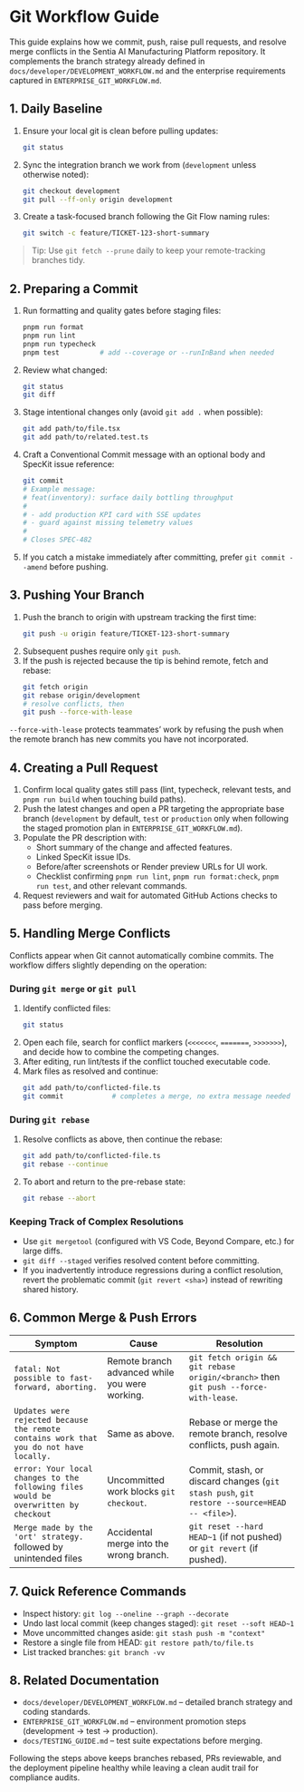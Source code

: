 # Git Workflow Guide

This guide explains how we commit, push, raise pull requests, and resolve merge conflicts in the Sentia AI Manufacturing Platform repository. It complements the branch strategy already defined in `docs/developer/DEVELOPMENT_WORKFLOW.md` and the enterprise requirements captured in `ENTERPRISE_GIT_WORKFLOW.md`.

## 1. Daily Baseline

1. Ensure your local git is clean before pulling updates:
   ```bash
   git status
   ```
2. Sync the integration branch we work from (`development` unless otherwise noted):
   ```bash
   git checkout development
   git pull --ff-only origin development
   ```
3. Create a task-focused branch following the Git Flow naming rules:
   ```bash
   git switch -c feature/TICKET-123-short-summary
   ```

> Tip: Use `git fetch --prune` daily to keep your remote-tracking branches tidy.

## 2. Preparing a Commit

1. Run formatting and quality gates before staging files:
   ```bash
   pnpm run format
   pnpm run lint
   pnpm run typecheck
   pnpm test          # add --coverage or --runInBand when needed
   ```
2. Review what changed:
   ```bash
   git status
   git diff
   ```
3. Stage intentional changes only (avoid `git add .` when possible):
   ```bash
   git add path/to/file.tsx
   git add path/to/related.test.ts
   ```
4. Craft a Conventional Commit message with an optional body and SpecKit issue reference:
   ```bash
   git commit
   # Example message:
   # feat(inventory): surface daily bottling throughput
   # 
   # - add production KPI card with SSE updates
   # - guard against missing telemetry values
   #
   # Closes SPEC-482
   ```
5. If you catch a mistake immediately after committing, prefer `git commit --amend` before pushing.

## 3. Pushing Your Branch

1. Push the branch to origin with upstream tracking the first time:
   ```bash
   git push -u origin feature/TICKET-123-short-summary
   ```
2. Subsequent pushes require only `git push`.
3. If the push is rejected because the tip is behind remote, fetch and rebase:
   ```bash
   git fetch origin
   git rebase origin/development
   # resolve conflicts, then
   git push --force-with-lease
   ```

`--force-with-lease` protects teammates’ work by refusing the push when the remote branch has new commits you have not incorporated.

## 4. Creating a Pull Request

1. Confirm local quality gates still pass (lint, typecheck, relevant tests, and `pnpm run build` when touching build paths).
2. Push the latest changes and open a PR targeting the appropriate base branch (`development` by default, `test` or `production` only when following the staged promotion plan in `ENTERPRISE_GIT_WORKFLOW.md`).
3. Populate the PR description with:
   - Short summary of the change and affected features.
   - Linked SpecKit issue IDs.
   - Before/after screenshots or Render preview URLs for UI work.
   - Checklist confirming `pnpm run lint`, `pnpm run format:check`, `pnpm run test`, and other relevant commands.
4. Request reviewers and wait for automated GitHub Actions checks to pass before merging.

## 5. Handling Merge Conflicts

Conflicts appear when Git cannot automatically combine commits. The workflow differs slightly depending on the operation:

### During `git merge` or `git pull`

1. Identify conflicted files:
   ```bash
   git status
   ```
2. Open each file, search for conflict markers (`<<<<<<<`, `=======`, `>>>>>>>`), and decide how to combine the competing changes.
3. After editing, run lint/tests if the conflict touched executable code.
4. Mark files as resolved and continue:
   ```bash
   git add path/to/conflicted-file.ts
   git commit            # completes a merge, no extra message needed
   ```

### During `git rebase`

1. Resolve conflicts as above, then continue the rebase:
   ```bash
   git add path/to/conflicted-file.ts
   git rebase --continue
   ```
2. To abort and return to the pre-rebase state:
   ```bash
   git rebase --abort
   ```

### Keeping Track of Complex Resolutions

- Use `git mergetool` (configured with VS Code, Beyond Compare, etc.) for large diffs.
- `git diff --staged` verifies resolved content before committing.
- If you inadvertently introduce regressions during a conflict resolution, revert the problematic commit (`git revert <sha>`) instead of rewriting shared history.

## 6. Common Merge & Push Errors

| Symptom | Cause | Resolution |
| --- | --- | --- |
| `fatal: Not possible to fast-forward, aborting.` | Remote branch advanced while you were working. | `git fetch origin && git rebase origin/<branch>` then `git push --force-with-lease`. |
| `Updates were rejected because the remote contains work that you do not have locally.` | Same as above. | Rebase or merge the remote branch, resolve conflicts, push again. |
| `error: Your local changes to the following files would be overwritten by checkout` | Uncommitted work blocks `git checkout`. | Commit, stash, or discard changes (`git stash push`, `git restore --source=HEAD -- <file>`). |
| `Merge made by the 'ort' strategy.` followed by unintended files | Accidental merge into the wrong branch. | `git reset --hard HEAD~1` (if not pushed) or `git revert` (if pushed). |

## 7. Quick Reference Commands

- Inspect history: `git log --oneline --graph --decorate`
- Undo last local commit (keep changes staged): `git reset --soft HEAD~1`
- Move uncommitted changes aside: `git stash push -m "context"`
- Restore a single file from HEAD: `git restore path/to/file.ts`
- List tracked branches: `git branch -vv`

## 8. Related Documentation

- `docs/developer/DEVELOPMENT_WORKFLOW.md` – detailed branch strategy and coding standards.
- `ENTERPRISE_GIT_WORKFLOW.md` – environment promotion steps (development → test → production).
- `docs/TESTING_GUIDE.md` – test suite expectations before merging.

Following the steps above keeps branches rebased, PRs reviewable, and the deployment pipeline healthy while leaving a clean audit trail for compliance audits.


